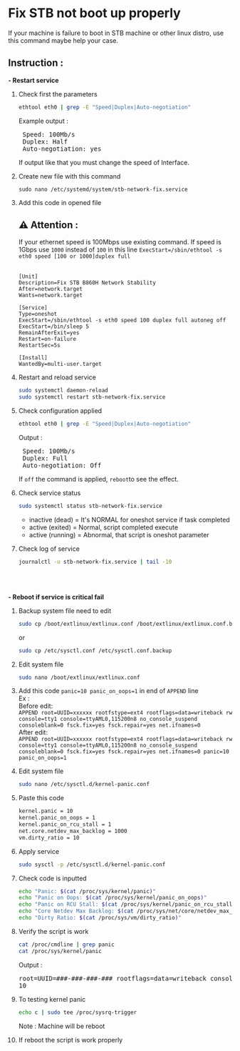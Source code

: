 # Fix STB not boot up properly
If your machine is failure to boot in STB machine or other linux distro, use this command maybe help your case.

## Instruction :
**- Restart service**

1. Check first the parameters
    ```bash
    ethtool eth0 | grep -E "Speed|Duplex|Auto-negotiation"
    ```
    Example output :
    <pre>
    Speed: 100Mb/s
    Duplex: Half
    Auto-negotiation: yes </pre>

    If output like that you must change the speed of Interface.

2. Create new file with this command
    ```shell
    sudo nano /etc/systemd/system/stb-network-fix.service
    ```
3. Add  this code in opened file <br>
    ## ⚠️  Attention : <br>
    If your ethernet speed is 100Mbps use existing command. If speed is 1Gbps use `1000` instead of `100` in this line `ExecStart=/sbin/ethtool -s eth0 speed [100 or 1000]duplex full`
    <br>
    <br>

    ```
    [Unit]
    Description=Fix STB B860H Network Stability
    After=network.target
    Wants=network.target

    [Service]
    Type=oneshot
    ExecStart=/sbin/ethtool -s eth0 speed 100 duplex full autoneg off
    ExecStart=/bin/sleep 5
    RemainAfterExit=yes
    Restart=on-failure
    RestartSec=5s
    
    [Install]
    WantedBy=multi-user.target
    ```
4. Restart and reload service
    ``` bash
    sudo systemctl daemon-reload
    sudo systemctl restart stb-network-fix.service
    ```
5. Check configuration applied
    ```bash
    ethtool eth0 | grep -E "Speed|Duplex|Auto-negotiation"
    ```
    Output :
    <pre>
    Speed: 100Mb/s
    Duplex: Full
    Auto-negotiation: Off </pre>
    If `off` the command is applied, `reboot`to see the effect.
6. Check service status
    ```bash
    sudo systemctl status stb-network-fix.service
    ```
    - inactive (dead) = It's NORMAL for oneshot service if task completed
    - active (exited) = Normal, script completed execute
    - active (running) = Abnormal, that script is oneshot parameter
7. Check log of service
    ```bash
    journalctl -u stb-network-fix.service | tail -10
    ```
<br>
<br>

**- Reboot if service is critical fail**
1. Backup system file need to edit
    ```bash
    sudo cp /boot/extlinux/extlinux.conf /boot/extlinux/extlinux.conf.backup
    ```
    or
    ```bash
    sudo cp /etc/sysctl.conf /etc/sysctl.conf.backup
    ```
   
2. Edit system file
    ```bash
    sudo nano /boot/extlinux/extlinux.conf
    ```
3. Add this code `panic=10 panic_on_oops=1` in end of `APPEND` line <br>
    Ex : <br>
    Before edit:<br>
    `APPEND root=UUID=xxxxxx rootfstype=ext4 rootflags=data=writeback rw console=tty1 console=ttyAML0,115200n8 no_console_suspend consoleblank=0 fsck.fix=yes fsck.repair=yes net.ifnames=0` <br>
    After edit:<br>
    `APPEND root=UUID=xxxxxx rootfstype=ext4 rootflags=data=writeback rw console=tty1 console=ttyAML0,115200n8 no_console_suspend consoleblank=0 fsck.fix=yes fsck.repair=yes net.ifnames=0 panic=10 panic_on_oops=1`

4. Edit system file
    ```bash
    sudo nano /etc/sysctl.d/kernel-panic.conf
    ```
5. Paste this code
    ```bash
    kernel.panic = 10
    kernel.panic_on_oops = 1
    kernel.panic_on_rcu_stall = 1
    net.core.netdev_max_backlog = 1000
    vm.dirty_ratio = 10
    ```
6. Apply service
    ```bash
    sudo sysctl -p /etc/sysctl.d/kernel-panic.conf
    ```
7. Check code is inputted
    ```bash
    echo "Panic: $(cat /proc/sys/kernel/panic)"
    echo "Panic on Oops: $(cat /proc/sys/kernel/panic_on_oops)"
    echo "Panic on RCU Stall: $(cat /proc/sys/kernel/panic_on_rcu_stall)"
    echo "Core Netdev Max Backlog: $(cat /proc/sys/net/core/netdev_max_backlog)"
    echo "Dirty Ratio: $(cat /proc/sys/vm/dirty_ratio)"
    ```
8. Verify the script is work
    ```bash
    cat /proc/cmdline | grep panic
    cat /proc/sys/kernel/panic
    ```
    Output :
    <pre>root=UUID=###-###-###-### rootflags=data=writeback console=***,*** console=tty0 rw no_console_suspend consoleblank=0 fsck.fix=yes fsck.repair=yes net.ifnames=0 splash plymouth.ignore-serial-consoles panic=10 panic_on_oops=1
   10</pre>
9. To testing kernel panic
    ```bash
    echo c | sudo tee /proc/sysrq-trigger
    ```
    Note : Machine will be reboot
10. If reboot the script is work properly
